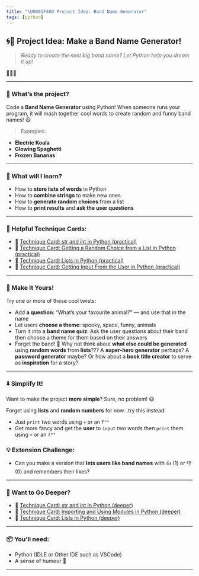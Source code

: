 ```yaml
---
title: "\U0001F40D Project Idea: Band Name Generator"
tags: [python]
---
```


## 🌀🐍 Project Idea: Make a Band Name Generator!

> _Ready to create the next big band name? Let Python help you dream it up!_

🎸🎸🎸

---

### 🚀 What’s the project?

Code a **Band Name Generator** using Python! When someone runs your program, it will mash together cool words to create random and funny band names! 😃

> Examples:

- **Electric Koala**
- **Glowing Spaghetti**
- **Frozen Bananas**

---

### 🧠 What will I learn?

- How to **store lists of words** in Python
- How to **combine strings** to make new ones
- How to **generate random choices** from a list
- How to **print results** and **ask the user questions**

---

### 🧰 Helpful Technique Cards:

- 🐍 [Technique Card: str and int in Python (practical)](../technique-cards-practical/str-int-python-practical.md)
- 🐍 [Technique Card: Getting a Random Choice from a List in Python (practical)](../technique-cards-practical/random-choice-list-python-practical.md)
- 🐍 [Technique Card: Lists in Python (practical)](../technique-cards-practical/lists-python-practical.md)
- 🐍 [Technique Card: Getting Input From the User in Python (practical)](../technique-cards-practical/input-python-practical.md)

---

### 🎨 Make It Yours!

Try one or more of these cool twists:

- Add **a question**: “What’s your favourite animal?” — and use that in the name
- Let users **choose a theme**: spooky, space, funny, animals
- Turn it into a **band name quiz**: Ask the user questions about their band then choose a theme for them based on their answers
- Forget the band! 🤯 Why not think about **what else could be generated** using **random words** from **lists**??? A **super-hero generator** perhaps? A **password generator** maybe? Or how about a **book title creator** to serve as **inspiration** for a story?

---

### ⬇️ Simplify It!

Want to make the project **more simple**? Sure, no problem! 😃

Forget using **lists** and **random numbers** for now...try this instead:

- Just `print` two words using `+` or an `f""`
- Get more fancy and get the **user** to `input` two words then `print` them using `+` or an `f""`

### 💡 Extension Challenge:

- Can you make a version that **lets users like band names** with 👍 (1) or 👎 (0) and remembers their likes?

---

### 🧪 Want to Go Deeper?

- 🐍 [Technique Card: str and int in Python (deeper)](../technique-cards-deeper/str-int-python-deeper.md)
- 🐍 [Technique Card: Importing and Using Modules in Python (deeper)](../technique-cards-deeper/modules-python-deeper.md)
- 🐍 [Technique Card: Lists in Python (deeper)](../technique-cards-deeper/lists-python-deeper.md)

---

### 📦 You’ll need:

- Python (IDLE or Other IDE such as VSCode)
- A sense of humour 🎤

---
